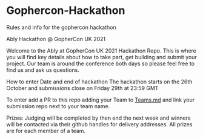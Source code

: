 # Gophercon-Hackathon
Rules and info for the gophercon hackathon


Ably Hackathon @ GopherCon UK 2021

Welcome to the Ably at GopherCon UK 2021 Hackathon Repo. 
This is where you will find key details about how to take part, get building and submit your project. Our team is around the conference both days so please feel free to find us and ask us questions.


How to enter
Date and end of hackathon
The hackathon starts on the 26th October and submissions close on Friday 29th at 23:59 GMT

To enter add a PR to this repo adding your Team to [Teams.md](https://github.com/ably-labs/Gophercon-Hackathon/blob/main/teams.md)  and link your submission repo next to your team name.


Prizes:
Judging will be completed by then end the next week and winners will be contacted via their github handles for delivery addresses.
All prizes are for each member of a team.
